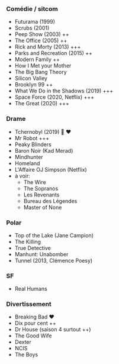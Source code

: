 ### Comédie / sitcom

* Futurama (1999)
* Scrubs (2001)
* Peep Show (2003) ++
* The Office (2005) ++
* Rick and Morty (2013) +++
* Parks and Recreation (2015) ++
* Modern Family ++
* How I Met your Mother
* The Big Bang Theory
* Silicon Valley
* Brooklyn 99 ++
* What We Do in the Shadows (2019) +++
* Space Force (2020, Netflix) +++
* The Great (2020) +++


### Drame

* Tchernobyl (2019) 🎥 ❤️
* Mr Robot +++
* Peaky Blinders
* Baron Noir (Kad Merad)
* Mindhunter
* Homeland
* L'Affaire OJ Simpson (Netflix)
* à voir:
	* The Wire
	* The Sopranos
	* Les Revenants
	* Bureau des Légendes
	* Master of None


### Polar

* Top of the Lake (Jane Campion)
* The Killing
* True Detective
* Manhunt: Unabomber
* Tunnel (2013, Clémence Poesy)


### SF

* Real Humans


### Divertissement

* Breaking Bad ❤️
* Dix pour cent ++
* Dr House (saison 4 surtout ++)
* The Good Wife
* Dexter
* NCIS
* The Boys
